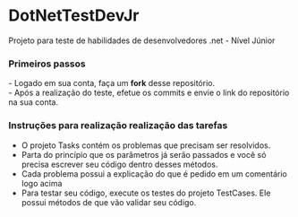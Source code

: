 # DotNetTestDevJr
Projeto para teste de habilidades de desenvolvedores .net - Nível Júnior

<H3>Primeiros passos</h3>
- Logado em sua conta, faça um <b>fork</b> desse repositório.<br>
- Após a realização do teste, efetue os commits e envie o link do repositório na sua conta.

<h3>Instruções para realização realização das tarefas</h3>

- O projeto Tasks contém os problemas que precisam ser resolvidos.
- Parta do princípio que os parâmetros já serão passados e você só precisa escrever seu código dentro desses métodos.
- Cada problema possui a explicação do que é pedido em um comentário logo acima
- Para testar seu código, execute os testes do projeto TestCases. Ele possui métodos de que vão validar seu código.
